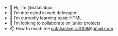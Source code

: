 - 👋 Hi, I’m @nataliabpo
- 👀 I’m interested in web delevoper
- 🌱 I’m currently learning basic HTML
- 💞️ I’m looking to collaborate on junior projects
- 📫 How to reach me nataliaoliveira0108@gmail.com

<!---
nataliabpo/nataliabpo is a ✨ special ✨ repository because its `README.md` (this file) appears on your GitHub profile.
You can click the Preview link to take a look at your changes.
--->
